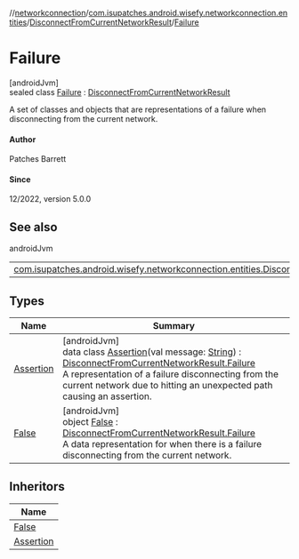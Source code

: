 //[networkconnection](../../../../index.md)/[com.isupatches.android.wisefy.networkconnection.entities](../../index.md)/[DisconnectFromCurrentNetworkResult](../index.md)/[Failure](index.md)

# Failure

[androidJvm]\
sealed class [Failure](index.md) : [DisconnectFromCurrentNetworkResult](../index.md)

A set of classes and objects that are representations of a failure when disconnecting from the current network.

#### Author

Patches Barrett

#### Since

12/2022, version 5.0.0

## See also

androidJvm

| | |
|---|---|
| [com.isupatches.android.wisefy.networkconnection.entities.DisconnectFromCurrentNetworkResult](../index.md) |  |

## Types

| Name | Summary |
|---|---|
| [Assertion](-assertion/index.md) | [androidJvm]<br>data class [Assertion](-assertion/index.md)(val message: [String](https://kotlinlang.org/api/latest/jvm/stdlib/kotlin/-string/index.html)) : [DisconnectFromCurrentNetworkResult.Failure](index.md)<br>A representation of a failure disconnecting from the current network due to hitting an unexpected path causing an assertion. |
| [False](-false/index.md) | [androidJvm]<br>object [False](-false/index.md) : [DisconnectFromCurrentNetworkResult.Failure](index.md)<br>A data representation for when there is a failure disconnecting from the current network. |

## Inheritors

| Name |
|---|
| [False](-false/index.md) |
| [Assertion](-assertion/index.md) |
